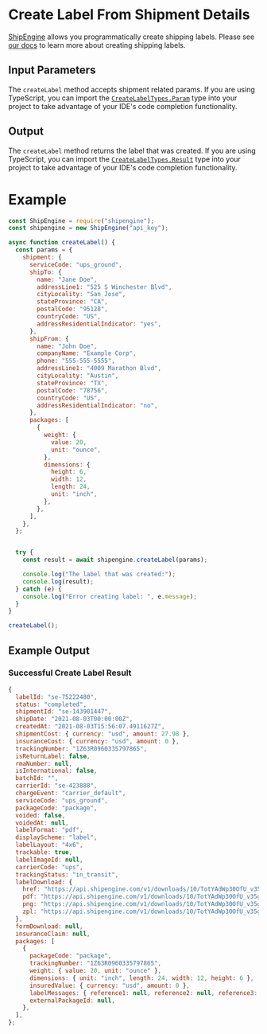 Create Label From Shipment Details
======================================
[ShipEngine](www.shipengine.com) allows you programmatically create shipping labels. Please see [our docs](https://www.shipengine.com/docs/labels/create-a-label/) to learn more about creating shipping labels.

Input Parameters
-------------------------------------

The `createLabel` method accepts shipment related params. If you are using TypeScript, you can import the [`CreateLabelTypes.Param`](https://github.com/ShipEngine/shipengine-js/blob/main/src/create-label/types/public-params.ts)
type into your project to take advantage of your
IDE's code completion functionality.

Output
--------------------------------
The `createLabel` method returns the label that was created.
If you are using TypeScript, you can import the [`CreateLabelTypes.Result`](https://github.com/ShipEngine/shipengine-js/blob/main/src/create-label/types/public-result.ts)
type into your project to take advantage of your IDE's code completion functionality.

Example
==============================
```javascript
const ShipEngine = require("shipengine");
const shipengine = new ShipEngine("api_key");

async function createLabel() {
  const params = {
    shipment: {
      serviceCode: "ups_ground",
      shipTo: {
        name: "Jane Doe",
        addressLine1: "525 S Winchester Blvd",
        cityLocality: "San Jose",
        stateProvince: "CA",
        postalCode: "95128",
        countryCode: "US",
        addressResidentialIndicator: "yes",
      },
      shipFrom: {
        name: "John Doe",
        companyName: "Example Corp",
        phone: "555-555-5555",
        addressLine1: "4009 Marathon Blvd",
        cityLocality: "Austin",
        stateProvince: "TX",
        postalCode: "78756",
        countryCode: "US",
        addressResidentialIndicator: "no",
      },
      packages: [
        {
          weight: {
            value: 20,
            unit: "ounce",
          },
          dimensions: {
            height: 6,
            width: 12,
            length: 24,
            unit: "inch",
          },
        },
      ],
    },
  };


  try {
    const result = await shipengine.createLabel(params);

    console.log("The label that was created:");
    console.log(result);
  } catch (e) {
    console.log("Error creating label: ", e.message);
  }
}

createLabel();
```

Example Output
-----------------------------------------------------

### Successful Create Label Result
```javascript
{
  labelId: "se-75222480",
  status: "completed",
  shipmentId: "se-143901447",
  shipDate: "2021-08-03T00:00:00Z",
  createdAt: "2021-08-03T15:56:07.4911627Z",
  shipmentCost: { currency: "usd", amount: 27.98 },
  insuranceCost: { currency: "usd", amount: 0 },
  trackingNumber: "1Z63R0960335797865",
  isReturnLabel: false,
  rmaNumber: null,
  isInternational: false,
  batchId: "",
  carrierId: "se-423888",
  chargeEvent: "carrier_default",
  serviceCode: "ups_ground",
  packageCode: "package",
  voided: false,
  voidedAt: null,
  labelFormat: "pdf",
  displayScheme: "label",
  labelLayout: "4x6",
  trackable: true,
  labelImageId: null,
  carrierCode: "ups",
  trackingStatus: "in_transit",
  labelDownload: {
    href: "https://api.shipengine.com/v1/downloads/10/TotYAdWp30OfU_v35gT0KQ/label-75222480.pdf",
    pdf: "https://api.shipengine.com/v1/downloads/10/TotYAdWp30OfU_v35gT0KQ/label-75222480.pdf",
    png: "https://api.shipengine.com/v1/downloads/10/TotYAdWp30OfU_v35gT0KQ/label-75222480.png",
    zpl: "https://api.shipengine.com/v1/downloads/10/TotYAdWp30OfU_v35gT0KQ/label-75222480.zpl",
  },
  formDownload: null,
  insuranceClaim: null,
  packages: [
    {
      packageCode: "package",
      trackingNumber: "1Z63R0960335797865",
      weight: { value: 20, unit: "ounce" },
      dimensions: { unit: "inch", length: 24, width: 12, height: 6 },
      insuredValue: { currency: "usd", amount: 0 },
      labelMessages: { reference1: null, reference2: null, reference3: null },
      externalPackageId: null,
    },
  ],
};
```
